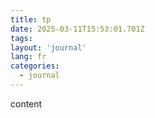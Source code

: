 ```yaml
---
title: tp
date: 2025-03-11T15:53:01.701Z
tags:
layout: 'journal'
lang: fr
categories: 
  - journal
---
```

content 